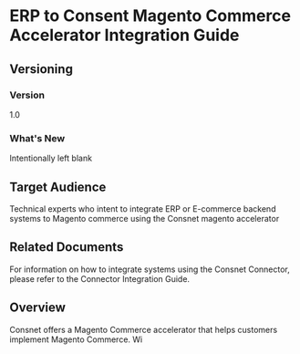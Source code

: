 
# ERP to Consent Magento Commerce Accelerator Integration Guide

## Versioning 

### Version 
1.0 

### What's New
Intentionally left blank

## Target Audience
Technical experts who intent to integrate ERP or E-commerce backend systems to Magento commerce using the Consnet magento accelerator

## Related Documents
For information on how to integrate systems using the Consnet Connector, please refer to the Connector Integration Guide. 

## Overview
Consnet offers a Magento Commerce accelerator that helps customers implement Magento Commerce. Wi
<!--stackedit_data:
eyJoaXN0b3J5IjpbMTc2NTY0NjkyN119
-->